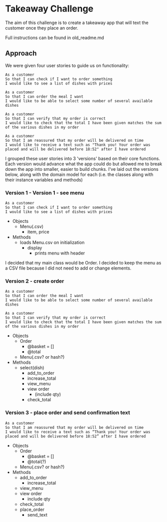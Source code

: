 # Takeaway Challenge

The aim of this challenge is to create a takeaway app that will text the customer once they place an order.

Full instructions can be found in old_readme.md

## Approach

We were given four user stories to guide us on functionality:

```
As a customer
So that I can check if I want to order something
I would like to see a list of dishes with prices

As a customer
So that I can order the meal I want
I would like to be able to select some number of several available dishes

As a customer
So that I can verify that my order is correct
I would like to check that the total I have been given matches the sum of the various dishes in my order

As a customer
So that I am reassured that my order will be delivered on time
I would like to receive a text such as "Thank you! Your order was placed and will be delivered before 18:52" after I have ordered
```

I grouped these user stories into 3 'versions' based on their core functions. Each version would advance what the app could do but allowed me to break down the app into smaller, easier to build chunks. I've laid out the versions below, along with the domain model for each (i.e. the classes along with their instance variables and methods)

### Version 1 - Version 1 - see menu

```
As a customer
So that I can check if I want to order something
I would like to see a list of dishes with prices
```

* Objects
	* Menu(.csv)
		* item, price
* Methods
  * loads Menu.csv on initialization
	* display
		* prints menu with header

I decided that my main class would be Order. I decided to keep the menu as a CSV file because I did not need to add or change elements.

### Version 2 - create order

```
As a customer
So that I can order the meal I want
I would like to be able to select some number of several available dishes
```

```
As a customer
So that I can verify that my order is correct
I would like to check that the total I have been given matches the sum of the various dishes in my order
```

* Objects
	* Order
		* @basket = []
		* @total
	* Menu(.csv? or hash?)
* Methods
  * select(dish)
	  * add_to_order
	  * increase_total
	* view_menu
	* view order
		* (include qty)
	* check_total

### Version 3 - place order and send confirmation text
```
As a customer
So that I am reassured that my order will be delivered on time
I would like to receive a text such as “Thank you! Your order was placed and will be delivered before 18:52” after I have ordered
```

* Objects
	* Order
		* @basket = []
		* @total(?)
	* Menu(.csv? or hash?)
* Methods
	* add_to_order
		* increase_total
	* view_menu
	* view order
		* include qty
	* check_total
	* place_order
		* send_text
